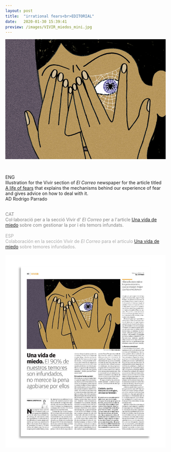 ```yaml
---
layout: post
title:  "irrational fears<br>EDITORIAL"
date:   2020-01-30 15:39:41
preview: /images/VIVIR_miedos_mini.jpg
---
```



![Picture 1](/images/VIVIR_miedos_1.jpg)
<br><br>

<div class="row">

  <div class="column">

  ENG<br>
  Illustration for the Vivir section of <i> El Correo </i> newspaper for the article titled <a href="https://www.elcorreo.com/vivir/salud/vida-miedo-20220409123229-ntrc.html">A life of fears</a> that explains the mechanisms behind our experience of fear and gives advice on how to deal with it.<br>
  AD Rodrigo Parrado<br><br>



  <font color="#808080">
  CAT<br>
  Col·laboració per a la secció Vivir d'<i> El Correo </i> per a l'article <a href="https://www.elcorreo.com/vivir/salud/vida-miedo-20220409123229-ntrc.html">Una vida de miedo</a> sobre com gestionar la por i els temors infundats.</font><br><br>



  <font color="#A9A9A9">
  ESP<br>
   Colaboración en la sección Vivir de<i> El Correo </i> para el articulo <a href="https://www.elcorreo.com/vivir/salud/vida-miedo-20220409123229-ntrc.html">Una vida de miedo</a> sobre temores infundados.</font><br><br>

  </div>



<div class="column">

 <img src="/images/VIVIR_miedos_publicado.jpg" alt="drawing">
   </div>
     </div>
